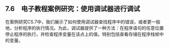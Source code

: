    

## 7.6　电子教程案例研究：使用调试器进行调试

在案例研究CS.7中，我们展示了如何使用调试器查找程序中的错误，或者更一般地，分析程序的执行情况。为此，调试器提供了一种方法：在程序语句的任意位置停止程序的执行，并检查程序变量在该点上的值。特别包括查看存储在程序栈帧中的变量。